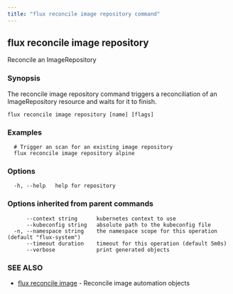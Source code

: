 ```yaml
---
title: "flux reconcile image repository command"
---
```

## flux reconcile image repository

Reconcile an ImageRepository

### Synopsis

The reconcile image repository command triggers a reconciliation of an ImageRepository resource and waits for it to finish.

```
flux reconcile image repository [name] [flags]
```

### Examples

```
  # Trigger an scan for an existing image repository
  flux reconcile image repository alpine

```

### Options

```
  -h, --help   help for repository
```

### Options inherited from parent commands

```
      --context string      kubernetes context to use
      --kubeconfig string   absolute path to the kubeconfig file
  -n, --namespace string    the namespace scope for this operation (default "flux-system")
      --timeout duration    timeout for this operation (default 5m0s)
      --verbose             print generated objects
```

### SEE ALSO

* [flux reconcile image](/cmd/flux_reconcile_image/)	 - Reconcile image automation objects

